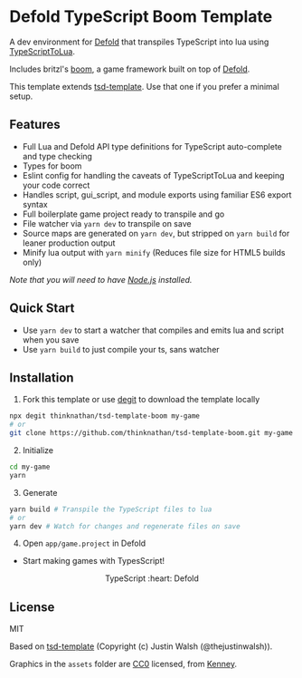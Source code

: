 # Defold TypeScript Boom Template

A dev environment for [Defold](https://defold.com/) that transpiles TypeScript into lua using [TypeScriptToLua](https://github.com/TypeScriptToLua/TypeScriptToLua).

Includes britzl's [boom](https://github.com/britzl/boom/), a game framework built on top of [Defold](https://defold.com/).

This template extends [tsd-template](https://github.com/ts-defold/tsd-template). Use that one if you prefer a minimal setup.

## Features

- Full Lua and Defold API type definitions for TypeScript auto-complete and type checking
- Types for boom
- Eslint config for handling the caveats of TypeScriptToLua and keeping your code correct
- Handles script, gui_script, and module exports using familiar ES6 export syntax
- Full boilerplate game project ready to transpile and go
- File watcher via `yarn dev` to transpile on save
- Source maps are generated on `yarn dev`, but stripped on `yarn build` for leaner production output
- Minify lua output with `yarn minify` (Reduces file size for HTML5 builds only)

_Note that you will need to have [Node.js](https://nodejs.org) installed._

## Quick Start

- Use `yarn dev` to start a watcher that compiles and emits lua and script when you save
- Use `yarn build` to just compile your ts, sans watcher

## Installation

1. Fork this template or use [degit](https://www.npmjs.com/package/degit) to download the template locally

```bash
npx degit thinknathan/tsd-template-boom my-game
# or
git clone https://github.com/thinknathan/tsd-template-boom.git my-game
```

2. Initialize

```bash
cd my-game
yarn
```

3. Generate

```bash
yarn build # Transpile the TypeScript files to lua
# or
yarn dev # Watch for changes and regenerate files on save
```

4. Open `app/game.project` in Defold

- Start making games with TypesScript!

<p align="center" class="h4">
  TypeScript :heart: Defold
</p>

## License

MIT

Based on [tsd-template](https://github.com/ts-defold/tsd-template) (Copyright (c) Justin Walsh (@thejustinwalsh)).

Graphics in the `assets` folder are [CC0](https://creativecommons.org/share-your-work/public-domain/cc0/) licensed, from [Kenney](https://kenney.nl/assets).
